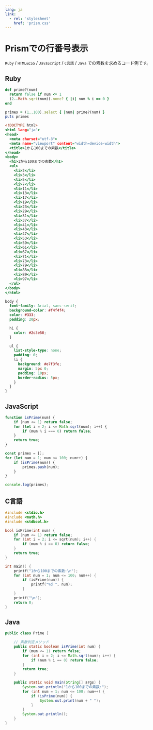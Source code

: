 ```yaml
---
lang: ja
link:
  - rel: 'stylesheet'
    href: 'prism.css'
---
```


# Prismでの行番号表示

```Ruby``` / ```HTML&CSS``` / ```JavaScript``` / ```C言語``` / ```Java``` での素数を求めるコード例です。

## Ruby

```ruby:prime.rb
def prime?(num)
  return false if num <= 1
  (2..Math.sqrt(num)).none? { |i| num % i == 0 }
end

primes = (1..100).select { |num| prime?(num) }
puts primes
```

```html:prime.html
<!DOCTYPE html>
<html lang="ja">
<head>
  <meta charset="utf-8">
  <meta name="viewport" content="width=device-width">
  <title>1から100までの素数</title>
</head>
<body>
  <h1>1から100までの素数</h1>
  <ul>
    <li>2</li>
    <li>3</li>
    <li>5</li>
    <li>7</li>
    <li>11</li>
    <li>13</li>
    <li>17</li>
    <li>19</li>
    <li>23</li>
    <li>29</li>
    <li>31</li>
    <li>37</li>
    <li>41</li>
    <li>43</li>
    <li>47</li>
    <li>53</li>
    <li>59</li>
    <li>61</li>
    <li>67</li>
    <li>71</li>
    <li>73</li>
    <li>79</li>
    <li>83</li>
    <li>89</li>
    <li>97</li>
  </ul>
</body>
</html>
```

```css:prime.css
body {
  font-family: Arial, sans-serif;
  background-color: #f4f4f4;
  color: #333;
  padding: 20px;

  h1 {
    color: #2c3e50;
  }

  ul {
    list-style-type: none;
    padding: 0;
    li {
      background: #e7f3fe;
      margin: 5px 0;
      padding: 10px;
      border-radius: 5px;
    }
  }
}
```

## JavaScript

```javascript:prime.js
function isPrime(num) {
    if (num <= 1) return false;
    for (let i = 2; i <= Math.sqrt(num); i++) {
        if (num % i === 0) return false;
    }
    return true;
}

const primes = [];
for (let num = 1; num <= 100; num++) {
    if (isPrime(num)) {
        primes.push(num);
    }
}

console.log(primes);
```

## C言語

```c:prime.c
#include <stdio.h>
#include <math.h>
#include <stdbool.h>

bool isPrime(int num) {
    if (num <= 1) return false;
    for (int i = 2; i <= sqrt(num); i++) {
        if (num % i == 0) return false;
    }
    return true;
}

int main() {
    printf("1から100までの素数:\n");
    for (int num = 1; num <= 100; num++) {
        if (isPrime(num)) {
            printf("%d ", num);
        }
    }
    printf("\n");
    return 0;
}
```

## Java

```java:Prime.java
public class Prime {

    // 素数判定メソッド
    public static boolean isPrime(int num) {
        if (num <= 1) return false;
        for (int i = 2; i <= Math.sqrt(num); i++) {
            if (num % i == 0) return false;
        }
        return true;
    }

    public static void main(String[] args) {
        System.out.println("1から100までの素数:");
        for (int num = 1; num <= 100; num++) {
            if (isPrime(num)) {
                System.out.print(num + " ");
            }
        }
        System.out.println();
    }
}
```
